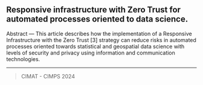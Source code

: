 ## Responsive infrastructure with Zero Trust for automated processes oriented to data science. 

Abstract — This article describes how the implementation of a Responsive Infrastructure with the Zero Trust [3] strategy can reduce risks in automated processes oriented towards statistical and geospatial data science with levels of security and privacy using information and communication technologies.

_____________________________

> CIMAT - CIMPS 2024

